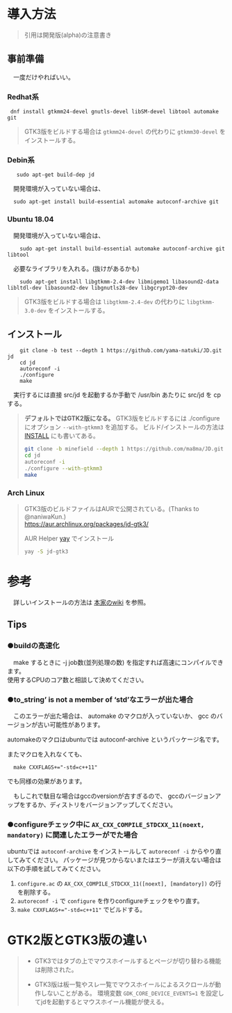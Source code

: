 
# 導入方法

> 引用は開発版(alpha)の注意書き

## 事前準備

　一度だけやればいい。

### Redhat系
`  dnf install gtkmm24-devel gnutls-devel libSM-devel libtool automake git `

> GTK3版をビルドする場合は `gtkmm24-devel` の代わりに `gtkmm30-devel` をインストールする。

### Debin系
`   sudo apt-get build-dep jd`

　開発環境が入っていない場合は、

`  sudo apt-get install build-essential automake autoconf-archive git`

### Ubuntu 18.04
　開発環境が入っていない場合は、

`    sudo apt-get install build-essential automake autoconf-archive git libtool`

　必要なライブラリを入れる。(抜けがあるかも)

`    sudo apt-get install libgtkmm-2.4-dev libmigemo1 libasound2-data libltdl-dev libasound2-dev libgnutls28-dev libgcrypt20-dev`

> GTK3版をビルドする場合は `libgtkmm-2.4-dev` の代わりに `libgtkmm-3.0-dev` をインストールする。

## インストール

```
    git clone -b test --depth 1 https://github.com/yama-natuki/JD.git jd  
    cd jd  
    autoreconf -i  
    ./configure  
    make
```

　実行するには直接 src/jd を起動するか手動で /usr/bin あたりに src/jd を cp する。

> **デフォルトではGTK2版になる。** GTK3版をビルドするには ./configure にオプション `--with-gtkmm3` を追加する。
> ビルド/インストールの方法は [INSTALL](./INSTALL) にも書いてある。
> ```sh
> git clone -b minefield --depth 1 https://github.com/ma8ma/JD.git jd
> cd jd
> autoreconf -i
> ./configure --with-gtkmm3
> make
> ```

### Arch Linux
> GTK3版のビルドファイルはAURで公開されている。(Thanks to @naniwaKun.)  
> https://aur.archlinux.org/packages/jd-gtk3/
>
> AUR Helper [yay](https://github.com/Jguer/yay) でインストール
> ```sh
> yay -S jd-gtk3
> ```

# 参考
　詳しいインストールの方法は [本家のwiki](https://ja.osdn.net/projects/jd4linux/wiki/OS%2f%E3%83%87%E3%82%A3%E3%82%B9%E3%83%88%E3%83%AA%E3%83%93%E3%83%A5%E3%83%BC%E3%82%B7%E3%83%A7%E3%83%B3%E5%88%A5%E3%82%A4%E3%83%B3%E3%82%B9%E3%83%88%E3%83%BC%E3%83%AB%E6%96%B9%E6%B3%95) を参照。


## Tips

### ●buildの高速化
　make するときに -j job数(並列処理の数) を指定すれば高速にコンパイルできます。  
使用するCPUのコア数と相談して決めてください。

###  ●to_string’ is not a member of ‘std’なエラーが出た場合
　このエラーが出た場合は、 automake のマクロが入っていないか、
gcc のバージョンが古い可能性があります。

automakeのマクロはubuntuでは autoconf-archive というパッケージ名です。

またマクロを入れなくても、

`   make CXXFLAGS+="-std=c++11" `

でも同様の効果があります。

　もしこれで駄目な場合はgccのversionが古すぎるので、
gccのバージョンアップをするか、ディストリをバージョンアップしてください。

### ●configureチェック中に `AX_CXX_COMPILE_STDCXX_11(noext, mandatory)` に関連したエラーがでた場合
ubuntuでは `autoconf-archive` をインストールして `autoreconf -i` からやり直してみてください。
パッケージが見つからないまたはエラーが消えない場合は以下の手順を試してみてください。

1. `configure.ac` の `AX_CXX_COMPILE_STDCXX_11([noext], [mandatory])` の行を削除する。
2. `autoreconf -i` で `configure` を作りconfigureチェックをやり直す。
3. `make CXXFLAGS+="-std=c++11"` でビルドする。


# GTK2版とGTK3版の違い

> * GTK3ではタブの上でマウスホイールするとページが切り替わる機能は削除された。
>
> * GTK3版は板一覧やスレ一覧でマウスホイールによるスクロールが動作しないことがある。
>   環境変数 `GDK_CORE_DEVICE_EVENTS=1` を設定してjdを起動するとマウスホイール機能が使える。
